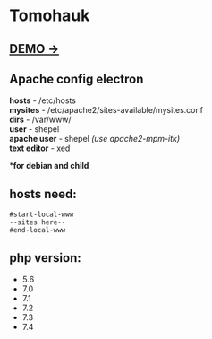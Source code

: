 # Tomohauk

## [DEMO ->](https://tomohauk.shepel.net/)

## Apache config electron

**hosts** - /etc/hosts  
**mysites** - /etc/apache2/sites-available/mysites.conf  
**dirs** - /var/www/  
**user** - shepel  
**apache user** - shepel *(use apache2-mpm-itk)*  
**text editor** - xed

***for debian and child**

## hosts need:


	#start-local-www
	--sites here--
	#end-local-www

## php version:

- 5.6
- 7.0
- 7.1
- 7.2
- 7.3
- 7.4
